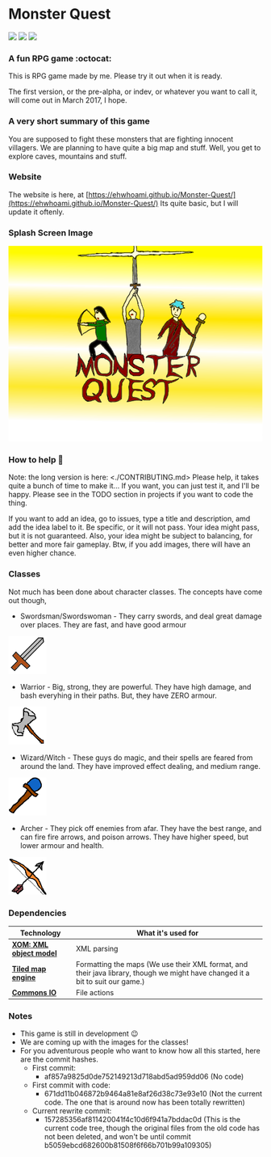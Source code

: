 Monster Quest 
===============
![](https://img.shields.io/badge/developement-in%20progress-green.svg)
![](https://img.shields.io/badge/version-INDEV-yellow.svg) 
![](https://img.shields.io/badge/dependencies-up%20to%20date-yellow.svg) 
### A fun RPG game :octocat:

This is RPG game made by me. Please try it out when it is ready.

The first version, or the pre-alpha, or indev, or whatever you want to call it, will come out in March 2017, I hope.

### A very short summary of this game

You are supposed to fight these monsters that are fighting innocent villagers. We are planning to have quite a big map and stuff. Well, you get to explore caves, mountains and stuff.

### Website
The website is here, at [https://ehwhoami.github.io/Monster-Quest/](https://ehwhoami.github.io/Monster-Quest/) Its quite basic, but I will update it oftenly.

### Splash Screen Image
![Splash screen Image](https://raw.githubusercontent.com/EhWhoAmI/Monster-Quest/master/resources/images/start/SplashScreen.png)

### How to help :wrench:
Note: the long version is here: <./CONTRIBUTING.md>
Please help, it takes quite a bunch of time to make it... If you want, you can 
just test it, and I'll be happy. Please see in the TODO section in projects if 
you want to code the thing.

If you want to add an idea, go to issues, type a title and description, amd add the
idea label to it. Be specific, or it will not pass. Your idea might pass, but it
is not guaranteed. Also, your idea might be subject to balancing, for better and more
fair gameplay. Btw, if you add images, there will have an even higher chance.

### Classes

Not much has been done about character classes. The concepts have come out though,
 
 - Swordsman/Swordswoman - They carry swords, and deal great damage over places. They are fast, and have good armour 
 
 ![Sword Image](https://raw.githubusercontent.com/EhWhoAmI/Monster-Quest/master/resources/images/tutorial/SwordImage.png)
 - Warrior - Big, strong, they are powerful. They have high damage, and bash everyhing in their paths. But, they have ZERO armour. 
 
 ![Axe Image](https://raw.githubusercontent.com/EhWhoAmI/Monster-Quest/master/resources/images/tutorial/AxeImage.png)
 - Wizard/Witch - These guys do magic, and their spells are feared from around the land. They have improved effect dealing, and medium range. 
 
 ![Wand Image](https://raw.githubusercontent.com/EhWhoAmI/Monster-Quest/master/resources/images/tutorial/WandImage.png)
 - Archer - They pick off enemies from afar. They have the best range, and can fire fire arrows, and poison arrows. They have higher speed, but lower armour and health. 
 
 ![Bow Image](https://raw.githubusercontent.com/EhWhoAmI/Monster-Quest/master/resources/images/tutorial/BowImage.png)

### Dependencies
Technology               | What it's used for
-------------------------|--------------------------------
**[XOM: XML object model](http://xom.nu)**| XML parsing
**[Tiled map engine](http://mapeditor.org)**| Formatting the maps (We use their XML format, and their java library, though we might have changed it a bit to suit our game.)
**[Commons IO](https://commons.apache.org/proper/commons-io/)**| File actions

### Notes
  - This game is still in development :wink:
  - We are coming up with the images for the classes!
  - For you adventurous people who want to know how all this started, here are the commit hashes.
    - First commit: 
        - af857a9825d0de752149213d718abd5ad959dd06 (No code)
    - First commit with code: 
        - 671dd11b046872b9464a81e8af26d38c73e93e10 (Not the current code. The one that is around now has been totally rewritten)
    - Current rewrite commit: 
        - 157285356af811420041f4c10d6f941a7bddac0d (This is the current code tree, though the original files from the old code 
has not been deleted, and won't be until commit b5059ebcd682600b81508f6f66b701b99a109305)
